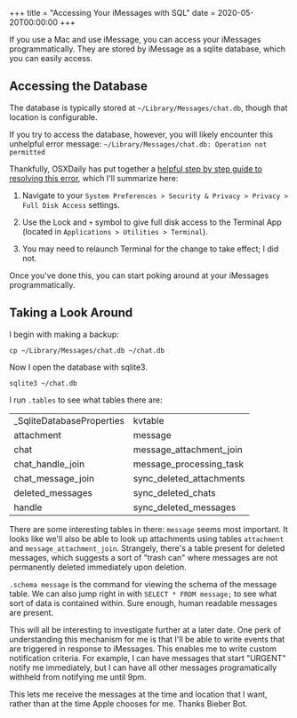 +++
title = "Accessing Your iMessages with SQL"
date = 2020-05-20T00:00:00
+++

If you use a Mac and use iMessage, you can access your iMessages programmatically. They are stored by iMessage as a sqlite database, which you can easily access.

## Accessing the Database

The database is typically stored at `~/Library/Messages/chat.db`, though that location is configurable.

If you try to access the database, however, you will likely encounter this unhelpful error message: `~/Library/Messages/chat.db: Operation not permitted`

Thankfully, OSXDaily has put together a [helpful step by step guide to resolving this error](https://osxdaily.com/2018/10/09/fix-operation-not-permitted-terminal-error-macos/), which I'll summarize here:

1. Navigate to your `System Preferences > Security & Privacy > Privacy > Full Disk Access` settings.

2. Use the Lock and `+` symbol to give full disk access to the Terminal App (located in `Applications > Utilities > Terminal`).

3. You may need to relaunch Terminal for the change to take effect; I did not.

Once you've done this, you can start poking around at your iMessages programmatically.

## Taking a Look Around

I begin with making a backup:

`cp ~/Library/Messages/chat.db ~/chat.db`

Now I open the database with sqlite3.

`sqlite3 ~/chat.db`

I run `.tables` to see what tables there are:

| | |
|---|---|
|_SqliteDatabaseProperties  | kvtable                    |
|attachment                 | message                    |
|chat                       | message_attachment_join    |
|chat_handle_join           | message_processing_task    |
|chat_message_join          | sync_deleted_attachments   |
|deleted_messages           | sync_deleted_chats         |
|handle                     | sync_deleted_messages   |

There are some interesting tables in there: `message` seems most important. It looks like we'll also be able to look up attachments using tables `attachment` and `message_attachment_join`. Strangely, there's a table present for deleted messages, which suggests a sort of "trash can" where messages are not permanently deleted immediately upon deletion.

`.schema message` is the command for viewing the schema of the message table.
We can also jump right in with `SELECT * FROM message;` to see what sort of data is contained within. Sure enough, human readable messages are present.

This will all be interesting to investigate further at a later date.
One perk of understanding this mechanism for me is that I'll be able to write events that are triggered in response to iMessages. This enables me to write custom notification criteria. For example, I can have messages that start "URGENT" notify me immediately, but I can have all other messages programatically withheld from notifying me until 9pm.

This lets me receive the messages at the time and location that I want, rather than at the time Apple chooses for me. Thanks Bieber Bot.
